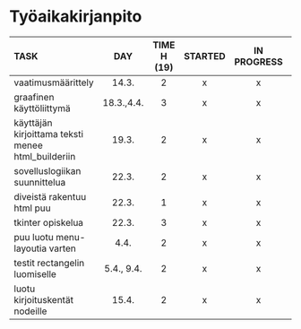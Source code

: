 # Työaikakirjanpito

| TASK               | DAY   | TIME H (19) | STARTED  | IN PROGRESS | DONE |
| :----------------- | :---: | :----: | :------: | :---------: | :---:|
| vaatimusmäärittely | 14.3. | 2      | x        |      x       | x    |
| graafinen käyttöliittymä | 18.3.,4.4. | 3 | x | x | |
| käyttäjän kirjoittama teksti menee html_builderiin | 19.3. | 2 | x | x | |
| sovelluslogiikan suunnittelua | 22.3. | 2      | x        | x            |     |
| diveistä rakentuu html puu | 22.3. | 1      | x        | x            |     |
| tkinter opiskelua | 22.3. | 3      | x        | x            |  x   |
| puu luotu menu-layoutia varten | 4.4. | 2 | x | x |  |
| testit rectangelin luomiselle | 5.4., 9.4. | 2 | x | x | |
| luotu kirjoituskentät nodeille | 15.4. | 2 | x | x | x |

